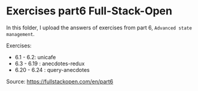 # Exercises part6 Full-Stack-Open

In this folder, I upload the answers of exercises from part 6, `Advanced state management`.

Exercises:

- 6.1 - 6.2: unicafe 
- 6.3 - 6.19 : anecdotes-redux
- 6.20 - 6.24 : query-anecdotes

Source: https://fullstackopen.com/en/part6